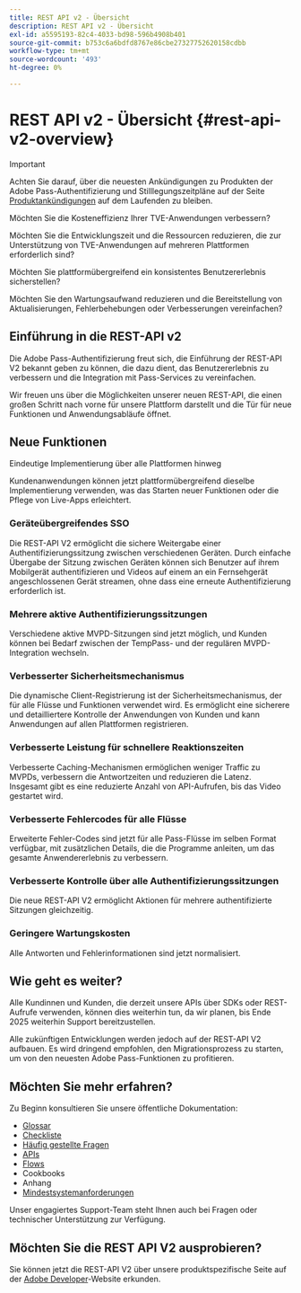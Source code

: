 ```yaml
---
title: REST API v2 - Übersicht
description: REST API v2 - Übersicht
exl-id: a5595193-82c4-4033-bd98-596b4908b401
source-git-commit: b753c6a6bdfd8767e86cbe27327752620158cdbb
workflow-type: tm+mt
source-wordcount: '493'
ht-degree: 0%

---
```


# REST API v2 - Übersicht {#rest-api-v2-overview}

>[!IMPORTANT]
>
> Achten Sie darauf, über die neuesten Ankündigungen zu Produkten der Adobe Pass-Authentifizierung und Stilllegungszeitpläne auf der Seite [Produktankündigungen](/help/authentication/product-announcements.md) auf dem Laufenden zu bleiben.

Möchten Sie die Kosteneffizienz Ihrer TVE-Anwendungen verbessern?

Möchten Sie die Entwicklungszeit und die Ressourcen reduzieren, die zur Unterstützung von TVE-Anwendungen auf mehreren Plattformen erforderlich sind?

Möchten Sie plattformübergreifend ein konsistentes Benutzererlebnis sicherstellen?

Möchten Sie den Wartungsaufwand reduzieren und die Bereitstellung von Aktualisierungen, Fehlerbehebungen oder Verbesserungen vereinfachen?

## Einführung in die REST-API v2

Die Adobe Pass-Authentifizierung freut sich, die Einführung der REST-API V2 bekannt geben zu können, die dazu dient, das Benutzererlebnis zu verbessern und die Integration mit Pass-Services zu vereinfachen.

Wir freuen uns über die Möglichkeiten unserer neuen REST-API, die einen großen Schritt nach vorne für unsere Plattform darstellt und die Tür für neue Funktionen und Anwendungsabläufe öffnet.

## Neue Funktionen

Eindeutige Implementierung über alle Plattformen hinweg

Kundenanwendungen können jetzt plattformübergreifend dieselbe Implementierung verwenden, was das Starten neuer Funktionen oder die Pflege von Live-Apps erleichtert.

### Geräteübergreifendes SSO

Die REST-API V2 ermöglicht die sichere Weitergabe einer Authentifizierungssitzung zwischen verschiedenen Geräten. Durch einfache Übergabe der Sitzung zwischen Geräten können sich Benutzer auf ihrem Mobilgerät authentifizieren und Videos auf einem an ein Fernsehgerät angeschlossenen Gerät streamen, ohne dass eine erneute Authentifizierung erforderlich ist.

### Mehrere aktive Authentifizierungssitzungen

Verschiedene aktive MVPD-Sitzungen sind jetzt möglich, und Kunden können bei Bedarf zwischen der TempPass- und der regulären MVPD-Integration wechseln.

### Verbesserter Sicherheitsmechanismus

Die dynamische Client-Registrierung ist der Sicherheitsmechanismus, der für alle Flüsse und Funktionen verwendet wird. Es ermöglicht eine sicherere und detailliertere Kontrolle der Anwendungen von Kunden und kann Anwendungen auf allen Plattformen registrieren.

### Verbesserte Leistung für schnellere Reaktionszeiten

Verbesserte Caching-Mechanismen ermöglichen weniger Traffic zu MVPDs, verbessern die Antwortzeiten und reduzieren die Latenz. Insgesamt gibt es eine reduzierte Anzahl von API-Aufrufen, bis das Video gestartet wird.

### Verbesserte Fehlercodes für alle Flüsse

Erweiterte Fehler-Codes sind jetzt für alle Pass-Flüsse im selben Format verfügbar, mit zusätzlichen Details, die die Programme anleiten, um das gesamte Anwendererlebnis zu verbessern.

### Verbesserte Kontrolle über alle Authentifizierungssitzungen

Die neue REST-API V2 ermöglicht Aktionen für mehrere authentifizierte Sitzungen gleichzeitig.

### Geringere Wartungskosten

Alle Antworten und Fehlerinformationen sind jetzt normalisiert.

## Wie geht es weiter?

Alle Kundinnen und Kunden, die derzeit unsere APIs über SDKs oder REST-Aufrufe verwenden, können dies weiterhin tun, da wir planen, bis Ende 2025 weiterhin Support bereitzustellen.

Alle zukünftigen Entwicklungen werden jedoch auf der REST-API V2 aufbauen. Es wird dringend empfohlen, den Migrationsprozess zu starten, um von den neuesten Adobe Pass-Funktionen zu profitieren.

## Möchten Sie mehr erfahren?

Zu Beginn konsultieren Sie unsere öffentliche Dokumentation:

- [Glossar](rest-api-v2-glossary.md)
- [Checkliste](rest-api-v2-checklist.md)
- [Häufig gestellte Fragen](rest-api-v2-faqs.md)
- [APIs](apis/rest-api-v2-apis-overview.md)
- [Flows](flows/rest-api-v2-flows-overview.md)
- Cookbooks
- Anhang
- [Mindestsystemanforderungen](/help/authentication/integration-guide-programmers/minimum-system-requirements.md)

Unser engagiertes Support-Team steht Ihnen auch bei Fragen oder technischer Unterstützung zur Verfügung.

## Möchten Sie die REST API V2 ausprobieren?

Sie können jetzt die REST-API V2 über unsere produktspezifische Seite auf der [Adobe Developer](https://developer.adobe.com/adobe-pass/)-Website erkunden.
